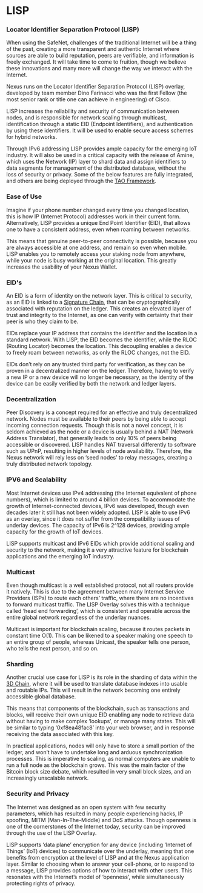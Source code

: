 # LISP

### Locator Identifier Separation Protocol (LISP)

When using the SafeNet, challenges of the traditional Internet will be a thing of the past, creating a more transparent and authentic Internet where sources are able to build reputation, peers are verifiable, and information is freely exchanged. It will take time to come to fruition, though we believe these innovations and many more will change the way we interact with the Internet.

Nexus runs on the Locator Identifier Separation Protocol (LISP) overlay, developed by team member Dino Farinacci who was the first Fellow (the most senior rank or title one can achieve in engineering) of Cisco.

LISP increases the reliability and security of communication between nodes, and is responsible for network scaling through multicast, identification through a static EID (Endpoint Identifiers), and authentication by using these identifiers. It will be used to enable secure access schemes for hybrid networks.

Through IPv6 addressing LISP provides ample capacity for the emerging IoT industry. It will also be used in a critical capacity with the release of Amine, which uses the Network (IP) layer to shard data and assign identifiers to data segments for management of the distributed database, without the loss of security or privacy. Some of the below features are fully integrated, and others are being deployed through the [TAO Framework](broken-reference).

### Ease of Use

Imagine if your phone number changed every time you changed location, this is how IP (Internet Protocol) addresses work in their current form. Alternatively, LISP provides a unique End Point Identifier (EID), that allows one to have a consistent address, even when roaming between networks.

This means that genuine peer-to-peer connectivity is possible, because you are always accessible at one address, and remain so even when mobile. LISP enables you to remotely access your staking node from anywhere, while your node is busy working at the original location. This greatly increases the usability of your Nexus Wallet.

### EID's

An EID is a form of identity on the network layer. This is critical to security, as an EID is linked to a [Signature Chain](broken-reference), that can be cryptographically associated with reputation on the ledger. This creates an elevated layer of trust and integrity to the Internet, as one can verify with certainty that their peer is who they claim to be.

EIDs replace your IP address that contains the identifier and the location in a standard network. With LISP, the EID becomes the identifier, while the RLOC (Routing Locator) becomes the location. This decoupling enables a device to freely roam between networks, as only the RLOC changes, not the EID.

EIDs don’t rely on any trusted third party for verification, as they can be proven in a decentralized manner on the ledger. Therefore, having to verify a new IP or a new device will no longer be necessary, as the identity of the device can be easily verified by both the network and ledger layers.

### Decentralization

Peer Discovery is a concept required for an effective and truly decentralized network. Nodes must be available to their peers by being able to accept incoming connection requests. Though this is not a novel concept, it is seldom achieved as the node or a device is usually behind a NAT (Network Address Translator), that generally leads to only 10% of peers being accessible or discovered. LISP handles NAT traversal differently to software such as UPnP, resulting in higher levels of node availability. Therefore, the Nexus network will rely less on ‘seed nodes’ to relay messages, creating a truly distributed network topology.

### IPV6 and Scalability

Most Internet devices use IPv4 addressing (the Internet equivalent of phone numbers), which is limited to around 4 billion devices. To accommodate the growth of Internet-connected devices, IPv6 was developed, though even decades later it still has not been widely adopted. LISP is able to use IPv6 as an overlay, since it does not suffer from the compatibility issues of underlay devices. The capacity of IPv6 is 2^128 devices, providing ample capacity for the growth of IoT devices.

LISP supports multicast and IPv6 EIDs which provide additional scaling and security to the network, making it a very attractive feature for blockchain applications and the emerging IoT industry.

### Multicast

Even though multicast is a well established protocol, not all routers provide it natively. This is due to the agreement between many Internet Service Providers (ISPs) to route each others’ traffic, where there are no incentives to forward multicast traffic. The LISP Overlay solves this with a technique called ‘head end forwarding’, which is consistent and operable across the entire global network regardless of the underlay nuances.

Multicast is important for blockchain scaling, because it routes packets in constant time O(1). This can be likened to a speaker making one speech to an entire group of people, whereas Unicast, the speaker tells one person, who tells the next person, and so on.

### Sharding

Another crucial use case for LISP is its role in the sharding of data within the [3D Chain](broken-reference), where it will be used to translate database indexes into usable and routable IPs. This will result in the network becoming one entirely accessible global database.

This means that components of the blockchain, such as transactions and blocks, will receive their own unique EID enabling any node to retrieve data without having to make complex ‘lookups’, or manage many states. This will be similar to typing ‘0xf8ea48fac8’ into your web browser, and in response receiving the data associated with this key.

In practical applications, nodes will only have to store a small portion of the ledger, and won’t have to undertake long and arduous synchronization processes. This is imperative to scaling, as normal computers are unable to run a full node as the blockchain grows. This was the main factor of the Bitcoin block size debate, which resulted in very small block sizes, and an increasingly unscalable network.

### Security and Privacy

The Internet was designed as an open system with few security parameters, which has resulted in many people experiencing hacks, IP spoofing, MITM (Man-In-The-Middle) and DoS attacks. Though openness is one of the cornerstones of the Internet today, security can be improved through the use of the LISP Overlay.

LISP supports ‘data plane’ encryption for any device (including ‘Internet of Things’ (IoT) devices) to communicate over the underlay, meaning that one benefits from encryption at the level of LISP and at the Nexus application layer. Similar to choosing when to answer your cell-phone, or to respond to a message, LISP provides options of how to interact with other users. This resonates with the Internet’s model of ‘openness’, while simultaneously protecting rights of privacy.
